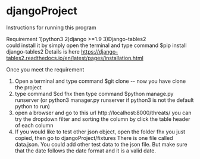 # djangoProject

Instructions for running this program

Requirement
1)python3
2)django >=1.9
3)Django-tables2  
  could install it by simply open the terminal and type command 
  $pip install django-tables2
  Details is here https://django-tables2.readthedocs.io/en/latest/pages/installation.html

Once you meet the requirement

1) Open a terminal and type command $git clone 
   -- now you have clone the project
2) type command 
    $cd fhx
   then type command 
    $python manage.py runserver  (or python3 manager.py runserver  if python3 is not the default python to run)
3) open a browser and go to this url  http://localhost:8000/threats/
   you can try the dropdown filter and sorting the column by click the table header of each column
4) If you would like to test other json object,
   open the folder fhx you just copied, then go to djangoProject/fixtures  There is one file called data.json. 
   You could add other test data to the json file. But make sure that the date follows the date format and it is a valid date.
